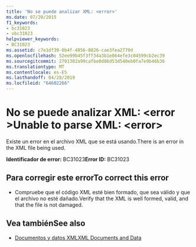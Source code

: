 ```yaml
---
title: 'No se puede analizar XML: <error>'
ms.date: 07/20/2015
f1_keywords:
- bc31023
- vbc31023
helpviewer_keywords:
- BC31023
ms.assetid: c7e1df39-0b4f-4956-8826-cae3fea2770d
ms.openlocfilehash: 52ee99b45f3ff34a3b1e864efe3c04599cb2ec39
ms.sourcegitcommit: 2701302a99cafbe0d86d53d540eb0fa7e9b46b36
ms.translationtype: MT
ms.contentlocale: es-ES
ms.lasthandoff: 04/28/2019
ms.locfileid: "64602266"
---
```

# <a name="unable-to-parse-xml-error"></a><span data-ttu-id="7b2e7-102">No se puede analizar XML: \<error ></span><span class="sxs-lookup"><span data-stu-id="7b2e7-102">Unable to parse XML: \<error></span></span>
<span data-ttu-id="7b2e7-103">Existe un error en el archivo XML que se está usando.</span><span class="sxs-lookup"><span data-stu-id="7b2e7-103">There is an error in the XML file being used.</span></span>  
  
 <span data-ttu-id="7b2e7-104">**Identificador de error:** BC31023</span><span class="sxs-lookup"><span data-stu-id="7b2e7-104">**Error ID:** BC31023</span></span>  
  
## <a name="to-correct-this-error"></a><span data-ttu-id="7b2e7-105">Para corregir este error</span><span class="sxs-lookup"><span data-stu-id="7b2e7-105">To correct this error</span></span>  
  
- <span data-ttu-id="7b2e7-106">Compruebe que el código XML esté bien formado, que sea válido y que el archivo no esté dañado.</span><span class="sxs-lookup"><span data-stu-id="7b2e7-106">Verify that the XML is well formed, valid, and that the file is not damaged.</span></span>  
  
## <a name="see-also"></a><span data-ttu-id="7b2e7-107">Vea también</span><span class="sxs-lookup"><span data-stu-id="7b2e7-107">See also</span></span>

- [<span data-ttu-id="7b2e7-108">Documentos y datos XML</span><span class="sxs-lookup"><span data-stu-id="7b2e7-108">XML Documents and Data</span></span>](../../standard/data/xml/index.md)
